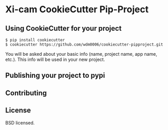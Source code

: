Xi-cam CookieCutter Pip-Project
========================

Using CookieCutter for your project
-----------------------------------

    $ pip install cookiecutter
    $ cookiecutter https://github.com/wdm0006/cookiecutter-pipproject.git

You will be asked about your basic info (name, project name, app name, etc.). This info will be used in your new project.


Publishing your project to pypi
-------------------------------

Contributing
------------

License
-------

BSD licensed.
